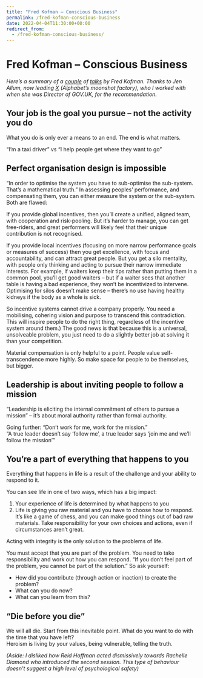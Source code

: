 ```yaml
---
title: "Fred Kofman – Conscious Business"
permalink: /fred-kofman-conscious-business
date: 2022-04-04T11:30:00+00:00
redirect_from:
  - /fred-kofman-conscious-business/
---
```


# Fred Kofman – Conscious Business

*Here’s a summary of a [couple](https://www.youtube.com/watch?v=IdMvWLARF1w) of [talks](https://www.youtube.com/watch?v=MZYMyy76v5Y) by Fred Kofman. Thanks to Jen Allum, now leading [X](https://x.company/) (Alphabet’s moonshot factory), who I worked with when she was Director of GOV.UK, for the recommendation.*

## Your job is the goal you pursue – not the activity you do

What you do is only ever a means to an end. The end is what matters.

“I’m a taxi driver” vs “I help people get where they want to go”

## Perfect organisation design is impossible

“In order to optimise the system you have to sub-optimise the sub-system. That’s a mathematical truth.” In assessing peoples’ performance, and compensating them, you can either measure the system or the sub-system. Both are flawed:

If you provide global incentives, then you’ll create a unified, aligned team, with cooperation and risk-pooling. But it’s harder to manage, you can get free-riders, and great performers will likely feel that their unique contribution is not recognised.

If you provide local incentives (focusing on more narrow performance goals or measures of success) then you get excellence, with focus and accountability, and can attract great people. But you get a silo mentality, with people only thinking and acting to pursue their narrow immediate interests. For example, if waiters keep their tips rather than putting them in a common pool, you’ll get good waiters – but if a waiter sees that another table is having a bad experience, they won’t be incentivized to intervene. Optimising for silos doesn’t make sense – there’s no use having healthy kidneys if the body as a whole is sick.

So incentive systems cannot drive a company properly. You need a mobilising, cohering vision and purpose to transcend this contradiction. This will inspire people to do the right thing, regardless of the incentive system around them.) The good news is that because this is a universal, unsolveable problem, you just need to do a slightly better job at solving it than your competition.

Material compensation is only helpful to a point. People value self-transcendence more highly. So make space for people to be themselves, but bigger.

## Leadership is about inviting people to follow a mission

“Leadership is eliciting the internal commitment of others to pursue a mission” – it’s about moral authority rather than formal authority.

Going further: “Don’t work for me, work for the mission.”  
“A true leader doesn’t say ‘follow me’, a true leader says ‘join me and we’ll follow the mission’”

## You’re a part of everything that happens to you

Everything that happens in life is a result of the challenge and your ability to respond to it.

You can see life in one of two ways, which has a big impact:

1. Your experience of life is determined by what happens to you
2. Life is giving you raw material and you have to choose how to respond. It’s like a game of chess, and you can make good things out of bad raw materials. Take responsibility for your own choices and actions, even if circumstances aren’t great.

Acting with integrity is the only solution to the problems of life.

You must accept that you are part of the problem. You need to take responsibility and work out how you can respond. “If you don’t feel part of the problem, you cannot be part of the solution.” So ask yourself:

- How did you contribute (through action or inaction) to create the problem?
- What can you do now?
- What can you learn from this?

## “Die before you die”

We will all die. Start from this inevitable point. What do you want to do with the time that you have left?  
Heroism is living by your values, being vulnerable, telling the truth.

*(Aside: I disliked how Reid Hoffman acted dismissively towards Rachelle Diamond who introduced the second session. This type of behaviour doesn’t suggest a high level of psychological safety)*